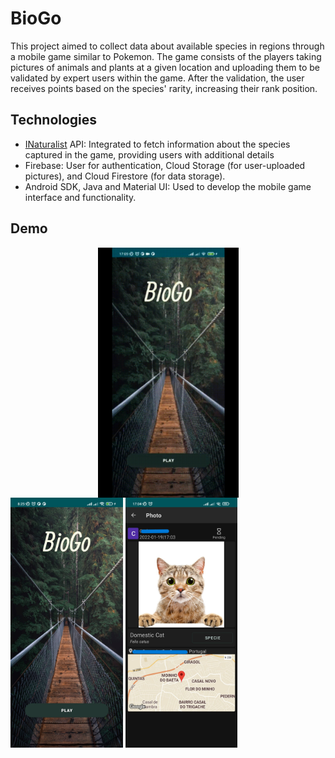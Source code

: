 # BioGo

This project aimed to collect data about available species in regions through a mobile game similar to Pokemon. The game consists of the players taking pictures of animals and plants at a given location and uploading them to be validated by expert users within the game. After the validation, the user receives points based on the species' rarity, increasing their rank position. 


## Technologies
- [INaturalist](https://www.inaturalist.org/) API: Integrated to fetch information about the species captured in the game, providing users with additional details
- Firebase: User for authentication, Cloud Storage (for user-uploaded pictures), and Cloud Firestore (for data storage).
- Android SDK, Java and Material UI: Used to develop the mobile game interface and functionality.

## Demo


<p float="center">
<img src="demo/video.gif"  height="400" style="display: block; margin-left: auto; margin-right: auto;"/>
  <img src="demo/picture1.jpeg" alt="BioGo first screen"  height="400" />
  <img src="demo/picture2.jpeg" alt="BioGo dashboard screen" height="400"  />
</p>



